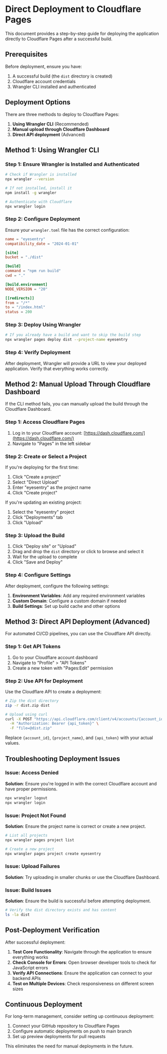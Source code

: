 # Direct Deployment to Cloudflare Pages

This document provides a step-by-step guide for deploying the application directly to Cloudflare Pages after a successful build.

## Prerequisites

Before deployment, ensure you have:

1. A successful build (the `dist` directory is created)
2. Cloudflare account credentials
3. Wrangler CLI installed and authenticated

## Deployment Options

There are three methods to deploy to Cloudflare Pages:

1. **Using Wrangler CLI** (Recommended)
2. **Manual upload through Cloudflare Dashboard**
3. **Direct API deployment** (Advanced)

## Method 1: Using Wrangler CLI

### Step 1: Ensure Wrangler is Installed and Authenticated

```bash
# Check if Wrangler is installed
npx wrangler --version

# If not installed, install it
npm install -g wrangler

# Authenticate with Cloudflare
npx wrangler login
```

### Step 2: Configure Deployment

Ensure your `wrangler.toml` file has the correct configuration:

```toml
name = "eyesentry"
compatibility_date = "2024-01-01"

[site]
bucket = "./dist"

[build]
command = "npm run build"
cwd = "."

[build.environment]
NODE_VERSION = "20"

[[redirects]]
from = "/*"
to = "/index.html"
status = 200
```

### Step 3: Deploy Using Wrangler

```bash
# If you already have a build and want to skip the build step
npx wrangler pages deploy dist --project-name eyesentry
```

### Step 4: Verify Deployment

After deployment, Wrangler will provide a URL to view your deployed application. Verify that everything works correctly.

## Method 2: Manual Upload Through Cloudflare Dashboard

If the CLI method fails, you can manually upload the build through the Cloudflare Dashboard.

### Step 1: Access Cloudflare Pages

1. Log in to your Cloudflare account: [https://dash.cloudflare.com/](https://dash.cloudflare.com/)
2. Navigate to "Pages" in the left sidebar

### Step 2: Create or Select a Project

If you're deploying for the first time:
1. Click "Create a project"
2. Select "Direct Upload"
3. Enter "eyesentry" as the project name
4. Click "Create project"

If you're updating an existing project:
1. Select the "eyesentry" project
2. Click "Deployments" tab
3. Click "Upload"

### Step 3: Upload the Build

1. Click "Deploy site" or "Upload"
2. Drag and drop the `dist` directory or click to browse and select it
3. Wait for the upload to complete
4. Click "Save and Deploy"

### Step 4: Configure Settings

After deployment, configure the following settings:

1. **Environment Variables**: Add any required environment variables
2. **Custom Domain**: Configure a custom domain if needed
3. **Build Settings**: Set up build cache and other options

## Method 3: Direct API Deployment (Advanced)

For automated CI/CD pipelines, you can use the Cloudflare API directly.

### Step 1: Get API Tokens

1. Go to your Cloudflare account dashboard
2. Navigate to "Profile" > "API Tokens"
3. Create a new token with "Pages:Edit" permission

### Step 2: Use API for Deployment

Use the Cloudflare API to create a deployment:

```bash
# Zip the dist directory
zip -r dist.zip dist

# Upload using curl
curl -X POST "https://api.cloudflare.com/client/v4/accounts/{account_id}/pages/projects/{project_name}/deployments" \
  -H "Authorization: Bearer {api_token}" \
  -F "file=@dist.zip"
```

Replace `{account_id}`, `{project_name}`, and `{api_token}` with your actual values.

## Troubleshooting Deployment Issues

### Issue: Access Denied

**Solution**: Ensure you're logged in with the correct Cloudflare account and have proper permissions.

```bash
npx wrangler logout
npx wrangler login
```

### Issue: Project Not Found

**Solution**: Ensure the project name is correct or create a new project.

```bash
# List all projects
npx wrangler pages project list

# Create a new project
npx wrangler pages project create eyesentry
```

### Issue: Upload Failures

**Solution**: Try uploading in smaller chunks or use the Cloudflare Dashboard.

### Issue: Build Issues

**Solution**: Ensure the build is successful before attempting deployment.

```bash
# Verify the dist directory exists and has content
ls -la dist
```

## Post-Deployment Verification

After successful deployment:

1. **Test Core Functionality**: Navigate through the application to ensure everything works
2. **Check Console for Errors**: Open browser developer tools to check for JavaScript errors
3. **Verify API Connections**: Ensure the application can connect to your backend APIs
4. **Test on Multiple Devices**: Check responsiveness on different screen sizes

## Continuous Deployment

For long-term management, consider setting up continuous deployment:

1. Connect your GitHub repository to Cloudflare Pages
2. Configure automatic deployments on push to main branch
3. Set up preview deployments for pull requests

This eliminates the need for manual deployments in the future.